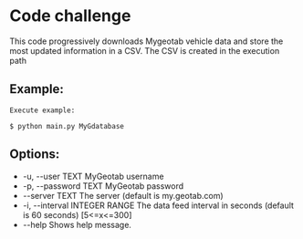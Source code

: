 # Code challenge

This code progressively downloads Mygeotab vehicle data and store the most updated information in a CSV.
The CSV is created in the execution path

## Example:
    Execute example:
    
    $ python main.py MyGdatabase

## Options:
  - -u, \--user TEXT               MyGeotab username
  - -p, \--password TEXT           MyGeotab password
  - \--server TEXT                 The server (default is my.geotab.com)
  - -i, \--interval INTEGER RANGE  The data feed interval in seconds (default is 60 seconds)  [5<=x<=300]
  - \--help                        Shows help message.
